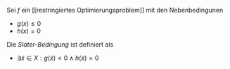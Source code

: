 Sei $f$ ein [[restringiertes Optimierungsproblem]] mit den Nebenbedingunen
- $g(x) \le 0$
- $h(x) = 0$

Die *Slater-Bedingung* ist definiert als
- $\exists \tilde{x} \in X : g(\tilde{x}) \lt 0 \land h(\tilde{x}) = 0$